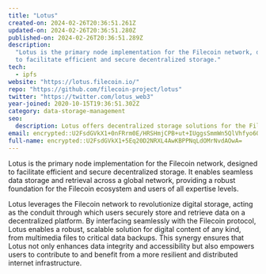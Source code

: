 ```yaml
---
title: "Lotus"
created-on: 2024-02-26T20:36:51.261Z
updated-on: 2024-02-26T20:36:51.280Z
published-on: 2024-02-26T20:36:51.289Z
description:
  "Lotus is the primary node implementation for the Filecoin network, designed
  to facilitate efficient and secure decentralized storage."
tech:
  - ipfs
website: "https://lotus.filecoin.io/"
repo: "https://github.com/filecoin-project/lotus"
twitter: "https://twitter.com/lotus_web3"
year-joined: 2020-10-15T19:36:51.302Z
category: data-storage-management
seo:
  description: Lotus offers decentralized storage solutions for the Filecoin network.
email: encrypted::U2FsdGVkX1+0nFRrm0E/HRSHmjCPB+ut+IUggsSmmWn5QlVhfyo6Oor9ifgbFfcU
full-name: encrypted::U2FsdGVkX1+5Eq20D2NRXL4AwKBPPNqLdOMrNvdAOwA=
---
```


Lotus is the primary node implementation for the Filecoin network, designed to facilitate efficient and secure decentralized storage. It enables seamless data storage and retrieval across a global network, providing a robust foundation for the Filecoin ecosystem and users of all expertise levels.

Lotus leverages the Filecoin network to revolutionize digital storage, acting as the conduit through which users securely store and retrieve data on a decentralized platform. By interfacing seamlessly with the Filecoin protocol, Lotus enables a robust, scalable solution for digital content of any kind, from multimedia files to critical data backups. This synergy ensures that Lotus not only enhances data integrity and accessibility but also empowers users to contribute to and benefit from a more resilient and distributed internet infrastructure.
